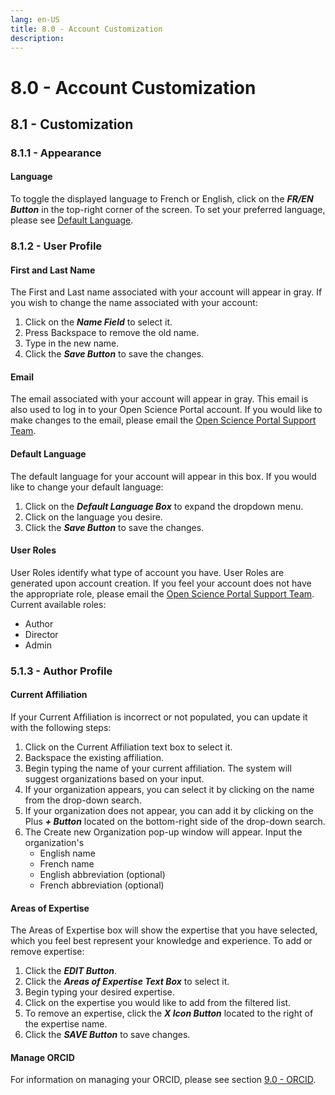 ```yaml
---
lang: en-US
title: 8.0 - Account Customization
description:
---
```

# 8.0 - Account Customization

## 8.1 - Customization

### 8.1.1 - Appearance

#### Language

To toggle the displayed language to French or English, click on the ***FR/EN
Button*** in the top-right corner of the screen. To set your preferred language,
please see [Default Language](#default-language).

### 8.1.2 - User Profile

#### First and Last Name

The First and Last name associated with your account will appear in gray. If you
wish to change the name associated with your account:
1. Click on the ***Name Field*** to select it.
2. Press Backspace to remove the old name.
3. Type in the new name.
4. Click the ***Save Button*** to save the changes.

#### Email

The email associated with your account will appear in gray. This email is also
used to log in to your Open Science Portal account. If you would like to make
changes to the email, please email the [Open Science Portal Support
Team](mailto:DFO.OpenScience-ScienceOuverte.MPO@dfo-mpo.gc.ca).

#### Default Language

The default language for your account will appear in this box. If you would like
to change your default language:
1. Click on the ***Default Language Box***  to expand the dropdown menu.
2. Click on the language you desire.
3. Click the ***Save Button*** to save the changes.

#### User Roles

User Roles identify what type of account you have. User Roles are generated upon
account creation. If you feel your account does not have the appropriate role,
please email the [Open Science Portal Support
Team](mailto:DFO.OpenScience-ScienceOuverte.MPO@dfo-mpo.gc.ca).
Current available roles:
- Author
- Director
- Admin

### 5.1.3 - Author Profile

#### Current Affiliation

If your Current Affiliation is incorrect or not populated, you can update it
with the following steps:
1) Click on the Current Affiliation text box to select it.
2) Backspace the existing affiliation.
3) Begin typing the name of your current affiliation. The system will suggest
organizations based on your input.
4) If your organization appears, you can select it by clicking on the name
from the drop-down search.
5) If your organization does not appear, you can add it by clicking on the Plus
***+ Button*** located on the bottom-right side of the drop-down search.
6) The Create new Organization pop-up window will appear. Input the
organization's
    - English name
    - French name
    - English abbreviation (optional)
    - French abbreviation (optional)

#### Areas of Expertise
The Areas of Expertise box will show the expertise that you have selected, which
you feel best represent your knowledge and experience. To add or remove
expertise:
1. Click the ***EDIT Button***.
2. Click the ***Areas of Expertise Text Box*** to select it.
3. Begin typing your desired expertise.
4. Click on the expertise you would like to add from the filtered list.
5. To remove an expertise, click the ***X Icon Button*** located to the right of
the expertise name.
6. Click the ***SAVE Button*** to save changes.

#### Manage ORCID

For information on managing your ORCID, please see section [9.0 - ORCID](/guide/orcid).